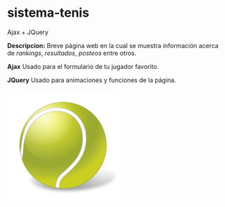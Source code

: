 # sistema-tenis
Ajax + JQuery

**Descripcion:**
Breve página web en la cual se muestra información acerca de *rankings*, *resultados*, *posteos* entre otros.

**Ajax**
Usado para el formulario de tu jugador favorito.

**JQuery**
Usado para animaciones y funciones de la página.

![Image of Página](img/icono.png)
